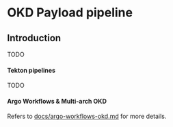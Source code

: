 # OKD Payload pipeline

## Introduction

TODO

#### Tekton pipelines

TODO 

#### Argo Workflows & Multi-arch OKD

Refers to [docs/argo-workflows-okd.md](docs/argo-workflows-okd.md) for more details.

